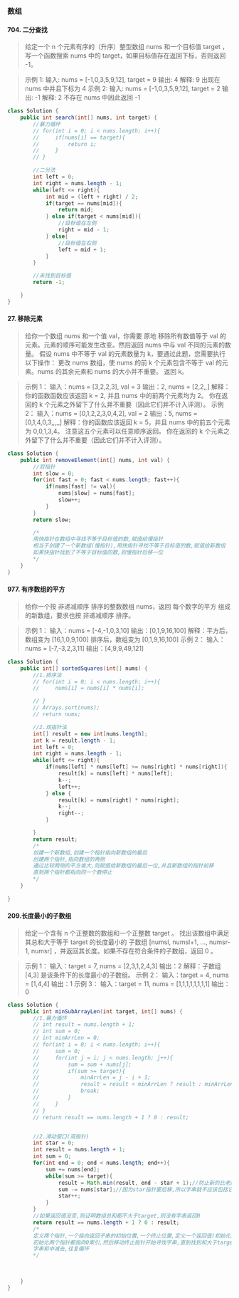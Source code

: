 ### 数组

#### 704. 二分查找
>给定一个 n 个元素有序的（升序）整型数组 nums 和一个目标值 target  ，写一个函数搜索 nums 中的 target，如果目标值存在返回下标，否则返回 -1。

>示例 1:
输入: nums = [-1,0,3,5,9,12], target = 9
输出: 4
解释: 9 出现在 nums 中并且下标为 4
示例 2:
输入: nums = [-1,0,3,5,9,12], target = 2
输出: -1
解释: 2 不存在 nums 中因此返回 -1

```java
class Solution {
    public int search(int[] nums, int target) {
        //暴力循环
        // for(int i = 0; i < nums.length; i++){
        //     if(nums[i] == target){
        //         return i;
        //     }
        // }

        //二分法
        int left = 0;
        int right = nums.length - 1;
        while(left <= right){
            int mid = (left + right) / 2;
            if(target == nums[mid]){
                return mid;
            } else if(target < nums[mid]){
                //目标值在左侧
                right = mid - 1;
            } else{
                //目标值在右侧
                left = mid + 1;
            }
        }

        //未找到目标值
        return -1;

    }
}
```


#### 27. 移除元素

>给你一个数组 nums 和一个值 val，你需要 原地 移除所有数值等于 val 的元素。元素的顺序可能发生改变。然后返回 nums 中与 val 不同的元素的数量。
假设 nums 中不等于 val 的元素数量为 k，要通过此题，您需要执行以下操作：
更改 nums 数组，使 nums 的前 k 个元素包含不等于 val 的元素。nums 的其余元素和 nums 的大小并不重要。
返回 k。

>示例 1：
输入：nums = [3,2,2,3], val = 3
输出：2, nums = [2,2,_,_]
解释：你的函数函数应该返回 k = 2, 并且 nums 中的前两个元素均为 2。
你在返回的 k 个元素之外留下了什么并不重要（因此它们并不计入评测）。
示例 2：
输入：nums = [0,1,2,2,3,0,4,2], val = 2
输出：5, nums = [0,1,4,0,3,_,_,_]
解释：你的函数应该返回 k = 5，并且 nums 中的前五个元素为 0,0,1,3,4。
注意这五个元素可以任意顺序返回。
你在返回的 k 个元素之外留下了什么并不重要（因此它们并不计入评测）。

```java
class Solution {
    public int removeElement(int[] nums, int val) {
        //双指针
        int slow = 0;
        for(int fast = 0; fast < nums.length; fast++){
            if(nums[fast] != val){
                nums[slow] = nums[fast];
                slow++;
            }
        }
        return slow;

        /*
        用快指针在数组中寻找不等于目标值的数,赋值给慢指针
        相当于创建了一个新数组(慢指针),用快指针寻找不等于目标值的数,赋值给新数组
        如果快指针找到了不等于目标值的数,则慢指针后移一位
        */
    }
}
```

#### 977. 有序数组的平方

>给你一个按 非递减顺序 排序的整数数组 nums，返回 每个数字的平方 组成的新数组，要求也按 非递减顺序 排序。

>示例 1：
输入：nums = [-4,-1,0,3,10]
输出：[0,1,9,16,100]
解释：平方后，数组变为 [16,1,0,9,100]
排序后，数组变为 [0,1,9,16,100]
示例 2：
输入：nums = [-7,-3,2,3,11]
输出：[4,9,9,49,121]

```java
class Solution {
    public int[] sortedSquares(int[] nums) {
        //1.排序法
        // for(int i = 0; i < nums.length; i++){
        //     nums[i] = nums[i] * nums[i];

        // }
        // Arrays.sort(nums);
        // return nums;

        //2.双指针法
        int[] result = new int[nums.length];
        int k = result.length - 1;
        int left = 0;
        int right = nums.length - 1;
        while(left <= right){
            if(nums[left] * nums[left] >= nums[right] * nums[right]){
                result[k] = nums[left] * nums[left];
                k--;
                left++;
            } else {
                result[k] = nums[right] * nums[right];
                k--;
                right--;
            }

        }
        return result;
        /*
        创建一个新数组,创建一个指针指向新数组的最后
        创建两个指针,指向数组的两侧
        通过比较两侧的平方谁大,则赋值给新数组的最后一位,并且新数组的指针前移
        直到两个指针都指向同一个数停止
        */
    }
    
}
```

#### 209.长度最小的子数组
>给定一个含有 n 个正整数的数组和一个正整数 target 。
找出该数组中满足其总和大于等于 target 的长度最小的 
子数组
[numsl, numsl+1, ..., numsr-1, numsr] ，并返回其长度。如果不存在符合条件的子数组，返回 0 。

>示例 1：
输入：target = 7, nums = [2,3,1,2,4,3]
输出：2
解释：子数组 [4,3] 是该条件下的长度最小的子数组。
示例 2：
输入：target = 4, nums = [1,4,4]
输出：1
示例 3：
输入：target = 11, nums = [1,1,1,1,1,1,1,1]
输出：0
```java
class Solution {
    public int minSubArrayLen(int target, int[] nums) {
        //1.暴力循环
        // int result = nums.length + 1;
        // int sum = 0;
        // int minArrLen = 0;
        // for(int i = 0; i < nums.length; i++){
        //     sum = 0;
        //     for(int j = i; j < nums.length; j++){
        //         sum = sum + nums[j];
        //         if(sum >= target){
        //             minArrLen = j - i + 1;
        //             result = result < minArrLen ? result : minArrLen;
        //             break;
        //         }
        //     }
        // }
        // return result == nums.length + 1 ? 0 : result;


        //2.滑动窗口(双指针)
        int star = 0;
        int result = nums.length + 1;
        int sum = 0;
        for(int end = 0; end < nums.length; end++){
            sum += nums[end];
            while(sum >= target){
                result = Math.min(result, end - star + 1);//防止新的比老的大取他们最小值 (end - star + 1):新字串的长度
                sum -= nums[star];//因为star指针要后移,所以字串就不应该包括它自己了
                star++;
            }
        }
        //如果返回值没变,则证明数组总和都不大于target,则没有字串返回0
        return result == nums.length + 1 ? 0 : result;
        /*
        定义两个指针,一个指向返回子串的初始位置,一个终止位置,定义一个返回值(初始化为数组数组总长+1 用来刷新和最后判断)
        初始化两个指针都指向0索引,然后移动终止指针开始寻找字串,直到找到和大于target的字串停止,然后起始指针后移并将那个位置的数从
        字串和中减去,往复循环
        */


        
    }
}
```
